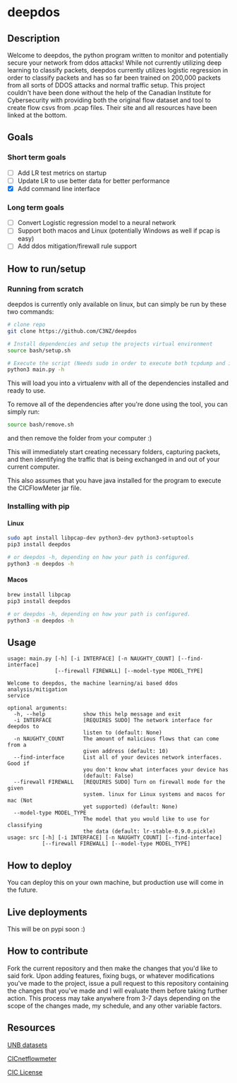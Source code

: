 # deepdos

## Description
Welcome to deepdos, the python program written to monitor and potentially secure your network
from ddos attacks! While not currently utilizing deep learning to classify packets, deepdos currently
utilizes logistic regression in order to classify packets and has so far been trained on 200,000 packets from
all sorts of DDOS attacks and normal traffic setup. This project couldn't have been
done without the help of the Canadian Institute for Cybersecurity with providing both the original flow dataset 
and tool to create flow csvs from .pcap files. Their site and all resources have been linked at the bottom.


## Goals
### Short term goals
- [ ] Add LR test metrics on startup
- [ ] Update LR to use better data for better performance
- [x] Add command line interface

### Long term goals
- [ ] Convert Logistic regression model to a neural network
- [ ] Support both macos and Linux (potentially Windows as well if pcap is easy)
- [ ] Add ddos mitigation/firewall rule support

## How to run/setup
### Running from scratch
deepdos is currently only available on linux, but can simply be run by these two commands:
```bash
# clone repo
git clone https://github.com/C3NZ/deepdos

# Install dependencies and setup the projects virtual environment
source bash/setup.sh

# Execute the script (Needs sudo in order to execute both tcpdump and iptables)
python3 main.py -h
```
This will load you into a virtualenv with all of the dependencies installed and ready to use.

To remove all of the dependencies after you're done using the tool, you can simply run:
```bash
source bash/remove.sh
```

and then remove the folder from your computer :)

This will immediately start creating necessary folders, capturing packets, and then identifying
the traffic that is being exchanged in and out of your current computer.

This also assumes that you have java installed for the program to execute the CICFlowMeter jar
file.

### Installing with pip
#### Linux
```bash
sudo apt install libpcap-dev python3-dev python3-setuptools
pip3 install deepdos

# or deepdos -h, depending on how your path is configured.
python3 -m deepdos -h
```

#### Macos
```bash
brew install libpcap
pip3 install deepdos

# or deepdos -h, depending on how your path is configured.
python3 -m deepdos -h
```
## Usage
```
usage: main.py [-h] [-i INTERFACE] [-n NAUGHTY_COUNT] [--find-interface]
               [--firewall FIREWALL] [--model-type MODEL_TYPE]

Welcome to deepdos, the machine learning/ai based ddos analysis/mitigation
service

optional arguments:
  -h, --help            show this help message and exit
  -i INTERFACE          [REQUIRES SUDO] The network interface for deepdos to
                        listen to (default: None)
  -n NAUGHTY_COUNT      The amount of malicious flows that can come from a
                        given address (default: 10)
  --find-interface      List all of your devices network interfaces. Good if
                        you don't know what interfaces your device has
                        (default: False)
  --firewall FIREWALL   [REQUIRES SUDO] Turn on firewall mode for the given
                        system. linux for Linux systems and macos for mac (Not
                        yet supported) (default: None)
  --model-type MODEL_TYPE
                        The model that you would like to use for classifying
                        the data (default: lr-stable-0.9.0.pickle)
usage: src [-h] [-i INTERFACE] [-n NAUGHTY_COUNT] [--find-interface]
           [--firewall FIREWALL] [--model-type MODEL_TYPE]
```

## How to deploy
You can deploy this on your own machine, but production use will come in the future.

## Live deployments
This will be on pypi soon :)

## How to contribute
Fork the current repository and then make the changes that you'd like to said fork. Upon adding features, fixing bugs,
or whatever modifications you've made to the project, issue a pull request to this repository containing the changes that you've made
and I will evaluate them before taking further action. This process may take anywhere from 3-7 days depending on the scope of the changes made, 
my schedule, and any other variable factors.

## Resources
[UNB datasets](https://www.unb.ca/cic/datasets/)

[CICnetflowmeter](http://www.netflowmeter.ca/netflowmeter.html)

[CIC License](CIC_LICENSE.txt)

